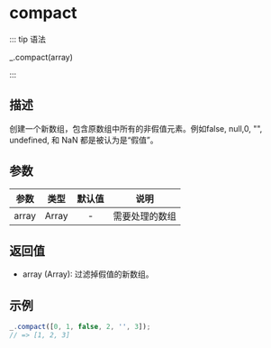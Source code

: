 # compact

::: tip 语法

_.compact(array)

:::

## 描述

创建一个新数组，包含原数组中所有的非假值元素。例如false, null,0, "", undefined, 和 NaN 都是被认为是“假值”。

## 参数

| 参数  | 类型  | 默认值 |      说明      |
| :---: | :---: | :----: | :------------: |
| array | Array |   -    | 需要处理的数组 |

## 返回值

+ array (Array): 过滤掉假值的新数组。

## 示例

```js
_.compact([0, 1, false, 2, '', 3]);
// => [1, 2, 3]
```
